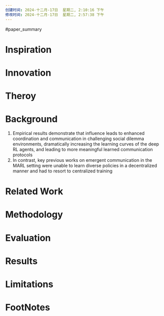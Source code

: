 ```yaml
---
创建时间: 2024-十二月-17日  星期二, 2:10:16 下午
修改时间: 2024-十二月-17日  星期二, 2:57:38 下午
---
```

#paper_summary 

# Inspiration



# Innovation



# Theroy



# Background
1. Empirical results demonstrate that influence leads to enhanced coordination and communication in challenging social dilemma environments, dramatically increasing the learning curves of the deep RL agents, and leading to more meaningful learned communication protocols
2. In contrast, key previous works on emergent communication in the MARL setting were unable to learn diverse policies in a decentralized manner and had to resort to centralized training


# Related Work






# Methodology



# Evaluation



# Results



# Limitations


# FootNotes
